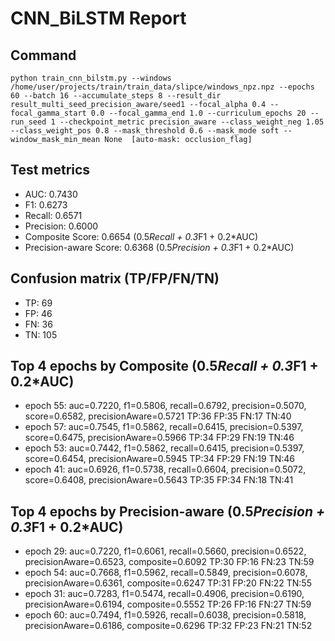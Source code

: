 # CNN_BiLSTM Report

## Command
```
python train_cnn_bilstm.py --windows /home/user/projects/train/train_data/slipce/windows_npz.npz --epochs 60 --batch 16 --accumulate_steps 8 --result_dir result_multi_seed_precision_aware/seed1 --focal_alpha 0.4 --focal_gamma_start 0.0 --focal_gamma_end 1.0 --curriculum_epochs 20 --run_seed 1 --checkpoint_metric precision_aware --class_weight_neg 1.05 --class_weight_pos 0.8 --mask_threshold 0.6 --mask_mode soft --window_mask_min_mean None  [auto-mask: occlusion_flag]
```

## Test metrics
- AUC: 0.7430
- F1: 0.6273
- Recall: 0.6571
- Precision: 0.6000
- Composite Score: 0.6654 (0.5*Recall + 0.3*F1 + 0.2*AUC)
- Precision-aware Score: 0.6368 (0.5*Precision + 0.3*F1 + 0.2*AUC)
## Confusion matrix (TP/FP/FN/TN)
- TP: 69
- FP: 46
- FN: 36
- TN: 105

## Top 4 epochs by Composite (0.5*Recall + 0.3*F1 + 0.2*AUC)
- epoch 55: auc=0.7220, f1=0.5806, recall=0.6792, precision=0.5070, score=0.6582, precisionAware=0.5721  TP:36 FP:35 FN:17 TN:40
- epoch 57: auc=0.7545, f1=0.5862, recall=0.6415, precision=0.5397, score=0.6475, precisionAware=0.5966  TP:34 FP:29 FN:19 TN:46
- epoch 53: auc=0.7442, f1=0.5862, recall=0.6415, precision=0.5397, score=0.6454, precisionAware=0.5945  TP:34 FP:29 FN:19 TN:46
- epoch 41: auc=0.6926, f1=0.5738, recall=0.6604, precision=0.5072, score=0.6408, precisionAware=0.5643  TP:35 FP:34 FN:18 TN:41

## Top 4 epochs by Precision-aware (0.5*Precision + 0.3*F1 + 0.2*AUC)
- epoch 29: auc=0.7220, f1=0.6061, recall=0.5660, precision=0.6522, precisionAware=0.6523, composite=0.6092  TP:30 FP:16 FN:23 TN:59
- epoch 54: auc=0.7668, f1=0.5962, recall=0.5849, precision=0.6078, precisionAware=0.6361, composite=0.6247  TP:31 FP:20 FN:22 TN:55
- epoch 31: auc=0.7283, f1=0.5474, recall=0.4906, precision=0.6190, precisionAware=0.6194, composite=0.5552  TP:26 FP:16 FN:27 TN:59
- epoch 60: auc=0.7494, f1=0.5926, recall=0.6038, precision=0.5818, precisionAware=0.6186, composite=0.6296  TP:32 FP:23 FN:21 TN:52
